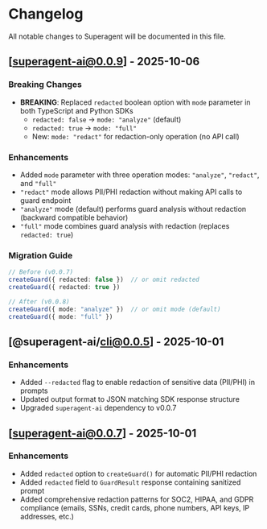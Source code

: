 # Changelog

All notable changes to Superagent will be documented in this file.

## [superagent-ai@0.0.9] - 2025-10-06

### Breaking Changes
- **BREAKING**: Replaced `redacted` boolean option with `mode` parameter in both TypeScript and Python SDKs
  - `redacted: false` → `mode: "analyze"` (default)
  - `redacted: true` → `mode: "full"`
  - New: `mode: "redact"` for redaction-only operation (no API call)

### Enhancements
- Added `mode` parameter with three operation modes: `"analyze"`, `"redact"`, and `"full"`
- `"redact"` mode allows PII/PHI redaction without making API calls to guard endpoint
- `"analyze"` mode (default) performs guard analysis without redaction (backward compatible behavior)
- `"full"` mode combines guard analysis with redaction (replaces `redacted: true`)

### Migration Guide
```typescript
// Before (v0.0.7)
createGuard({ redacted: false })  // or omit redacted
createGuard({ redacted: true })

// After (v0.0.8)
createGuard({ mode: "analyze" })  // or omit mode (default)
createGuard({ mode: "full" })
```

## [@superagent-ai/cli@0.0.5] - 2025-10-01

### Enhancements
- Added `--redacted` flag to enable redaction of sensitive data (PII/PHI) in prompts
- Updated output format to JSON matching SDK response structure
- Upgraded `superagent-ai` dependency to v0.0.7


## [superagent-ai@0.0.7] - 2025-10-01

### Enhancements
- Added `redacted` option to `createGuard()` for automatic PII/PHI redaction
- Added `redacted` field to `GuardResult` response containing sanitized prompt
- Added comprehensive redaction patterns for SOC2, HIPAA, and GDPR compliance (emails, SSNs, credit cards, phone numbers, API keys, IP addresses, etc.)

